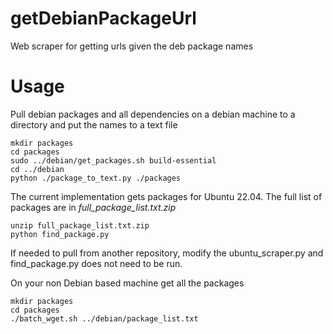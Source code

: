 # getDebianPackageUrl
Web scraper for getting urls given the deb package names

<h1>Usage</h1>

Pull debian packages and all dependencies on a debian machine to a directory and put the names to a text file
```
mkdir packages
cd packages
sudo ../debian/get_packages.sh build-essential
cd ../debian
python ./package_to_text.py ./packages
```

The current implementation gets packages for Ubuntu 22.04. The full list of packages are in <em>full_package_list.txt.zip</em>
```
unzip full_package_list.txt.zip
python find_package.py
```

If needed to pull from another repository, modify the ubuntu_scraper.py and find_package.py does not need to be run.

On your non Debian based machine get all the packages
```
mkdir packages
cd packages
./batch_wget.sh ../debian/package_list.txt
```
